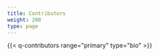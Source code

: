 ```yaml
---
title: Contributors
weight: 200
type: page
---
```

{{< q-contributors range="primary" type="bio" >}}

